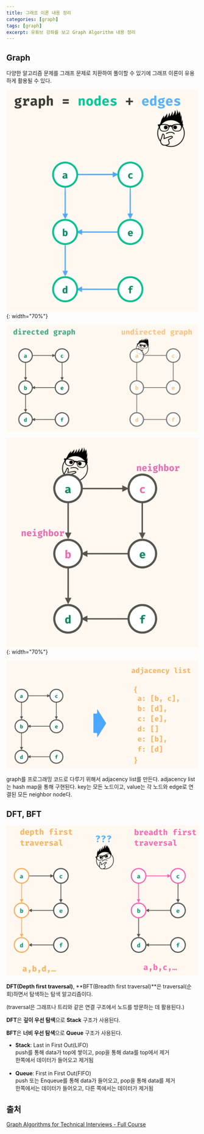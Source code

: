 ```yaml
---
title: 그래프 이론 내용 정리
categories: [graph]
tags: [graph]
excerpt: 유튜브 강좌를 보고 Graph Algorithm 내용 정리
---
```


## Graph

다양한 알고리즘 문제를 그래프 문제로 치환하여 풀이할 수 있기에 그래프 이론이 유용하게 활용될 수 있다.

![2025-06-28-000447](\assets\images\2025-06-28-graph-algorithms\2025-06-28-000447.png){: width="70%"}

![2025-06-28-000529](\assets\images\2025-06-28-graph-algorithms\2025-06-28-000529.png)

![2025-06-28-000601](\assets\images\2025-06-28-graph-algorithms\2025-06-28-000601.png){: width="70%"}

![2025-06-28-010511](\assets\images\2025-06-28-graph-algorithms\2025-06-28-010511-1751040531608-7.png) 

graph를 프로그래밍 코드로 다루기 위해서 adjacency list를 만든다. adjacency list는 hash map을 통해 구현된다. key는 모든 노드이고, value는 각 노드와 edge로 연결된 모든 neighbor node다.

## DFT, BFT

![2025-06-28-011420](\assets\images\2025-06-28-graph-algorithms\2025-06-28-011420.png)

**DFT(Depth first traversal)**, **BFT(Breadth first traversal)**은 traversal(순회)하면서 탐색하는 탐색 알고리즘이다. 

(traversal은 그래프나 트리와 같은 연결 구조에서 노드를 방문하는 데 활용된다.)

**DFT**은 **깊이 우선 탐색**으로 **Stack** 구조가 사용된다.

**BFT**은 **너비 우선 탐색**으로 **Queue** 구조가 사용된다.

<div class="notice">
  <ul>
    <li>
      <strong>Stack</strong>: Last in First Out(LIFO)<br>
      push를 통해 data가 top에 쌓이고, pop을 통해 data를 top에서 제거<br>
      한쪽에서 데이터가 들어오고 제거됨<br><br>
    </li>
    <li>
      <strong>Queue</strong>: First in First Out(FIFO)<br>
      push 또는 Enqueue를 통해 data가 들어오고, pop을 통해 data를 제거<br>
      한쪽에서는 데이터가 들어오고, 다른 쪽에서는 데이터가 제거됨<br>
    </li>
  </ul>
</div>   

## 출처
[Graph Algorithms for Technical Interviews - Full Course](https://www.youtube.com/watch?v=tWVWeAqZ0WU)
